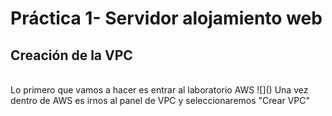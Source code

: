 # Práctica 1- Servidor alojamiento web

## Creación de la VPC
<br>
Lo primero que vamos a hacer es entrar al laboratorio AWS
![]()
Una vez dentro de AWS es irnos al panel de VPC y seleccionaremos "Crear VPC"
